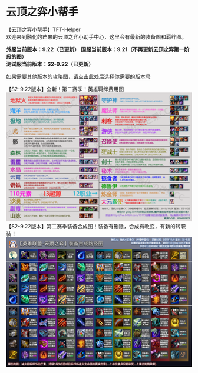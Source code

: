 # 云顶之弈小帮手
【云顶之弈小帮手】TFT-Helper  
欢迎来到融化的芒果的云顶之弈小助手中心，这里会有最新的装备图和羁绊图。  

**外服当前版本：9.22（已更新）** 
**国服当前版本：9.21（不再更新云顶之弈第一阶段的图）**  
**测试服当前版本：S2-9.22（已更新）**  

[如果需要其他版本的攻略图，请点击此处后选择你需要的版本号](https://github.com/CuewarsTaner/TFT)  

【S2-9.22版本】全新！第二赛季！英雄羁绊费用图
![Image text](https://raw.githubusercontent.com/CuewarsTaner/TFT/master/S2-9.22/%E3%80%909.22%E3%80%91S2%E8%8B%B1%E9%9B%84%E7%BE%81%E7%BB%8A%E8%B4%B9%E7%94%A8%E5%9B%BE_191109.png)
【S2-9.22版本】第二赛季装备合成图！装备有删除，合成有改变，有新的转职装！
![Image text](https://raw.githubusercontent.com/CuewarsTaner/TFT/master/S2-9.22/%E3%80%909.22%E3%80%91S2%E8%A3%85%E5%A4%87%E5%9B%BE_191107.png)
